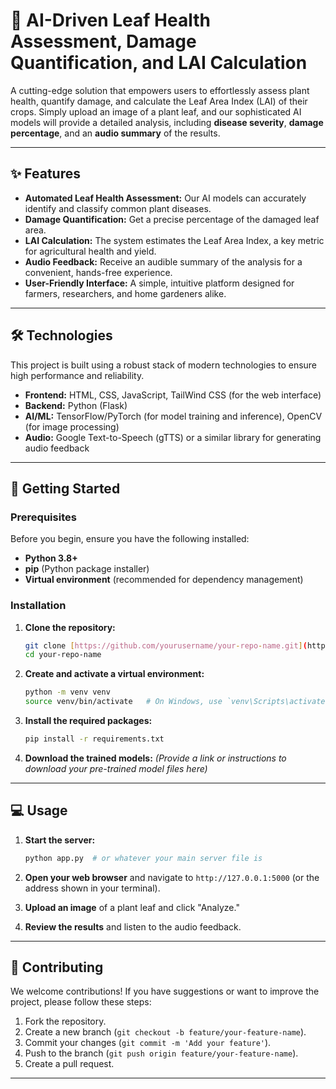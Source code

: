 # 🌿 AI-Driven Leaf Health Assessment, Damage Quantification, and LAI Calculation

A cutting-edge solution that empowers users to effortlessly assess plant health, quantify damage, and calculate the Leaf Area Index (LAI) of their crops. Simply upload an image of a plant leaf, and our sophisticated AI models will provide a detailed analysis, including **disease severity**, **damage percentage**, and an **audio summary** of the results.

---

## ✨ Features

-   **Automated Leaf Health Assessment:** Our AI models can accurately identify and classify common plant diseases.
-   **Damage Quantification:** Get a precise percentage of the damaged leaf area.
-   **LAI Calculation:** The system estimates the Leaf Area Index, a key metric for agricultural health and yield.
-   **Audio Feedback:** Receive an audible summary of the analysis for a convenient, hands-free experience.
-   **User-Friendly Interface:** A simple, intuitive platform designed for farmers, researchers, and home gardeners alike.

---

## 🛠️ Technologies

This project is built using a robust stack of modern technologies to ensure high performance and reliability.

-   **Frontend:** HTML, CSS, JavaScript, TailWind CSS (for the web interface)
-   **Backend:** Python (Flask)
-   **AI/ML:** TensorFlow/PyTorch (for model training and inference), OpenCV (for image processing)
-   **Audio:** Google Text-to-Speech (gTTS) or a similar library for generating audio feedback

---

## 🚀 Getting Started

### Prerequisites

Before you begin, ensure you have the following installed:

-   **Python 3.8+**
-   **pip** (Python package installer)
-   **Virtual environment** (recommended for dependency management)

### Installation

1.  **Clone the repository:**
    ```bash
    git clone [https://github.com/yourusername/your-repo-name.git](https://github.com/yourusername/your-repo-name.git)
    cd your-repo-name
    ```

2.  **Create and activate a virtual environment:**
    ```bash
    python -m venv venv
    source venv/bin/activate   # On Windows, use `venv\Scripts\activate`
    ```

3.  **Install the required packages:**
    ```bash
    pip install -r requirements.txt
    ```

4.  **Download the trained models:**
    *(Provide a link or instructions to download your pre-trained model files here)*

---

## 💻 Usage

1.  **Start the server:**
    ```bash
    python app.py  # or whatever your main server file is
    ```

2.  **Open your web browser** and navigate to `http://127.0.0.1:5000` (or the address shown in your terminal).

3.  **Upload an image** of a plant leaf and click "Analyze."

4.  **Review the results** and listen to the audio feedback.

---

## 🤝 Contributing

We welcome contributions! If you have suggestions or want to improve the project, please follow these steps:

1.  Fork the repository.
2.  Create a new branch (`git checkout -b feature/your-feature-name`).
3.  Commit your changes (`git commit -m 'Add your feature'`).
4.  Push to the branch (`git push origin feature/your-feature-name`).
5.  Create a pull request.

---

